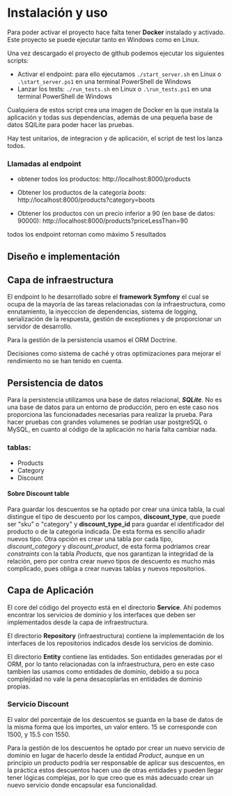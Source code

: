 # Instalación y uso
Para poder activar el proyecto hace falta tener __Docker__ instalado y activado. Este proyecto se puede ejecutar tanto en Windows como en Linux.

Una vez descargado el proyecto de github podemos ejecutar los siguientes scripts:
* Activar el endpoint: para ello ejecutamos ```./start_server.sh``` en Linux o ```.\start_server.ps1``` en una terminal PowerShell de Windows
* Lanzar los tests:  ```./run_tests.sh``` en Linux o ```.\run_tests.ps1``` en una terminal PowerShell de Windows

Cualquiera de estos script crea una imagen de Docker en la que instala la aplicación y todas sus dependencias, además
de una pequeña base de datos SQlLite para poder hacer las pruebas.

Hay test unitarios, de integracion y de aplicación, el script de test los lanza todos.

### Llamadas al endpoint
* obtener todos los productos: http://localhost:8000/products

* Obtener los productos de la categoría _boots_: http://localhost:8000/products?category=boots

* Obtener los productos con un precio inferior a 90 (en base de datos: 90000): http://localhost:8000/products?priceLessThan=90

todos los endpoint retornan como máximo 5 resultados

## Diseño e implementación

## Capa de infraestructura
El endpoint lo he desarrollado sobre el **framework Symfony** el cual se ocupa de la mayoría de las tareas relacionadas con la infraestructura, como enrutamiento, la inyecccion de dependencias, sistema de logging, serialización de la respuesta, gestión de exceptiones y de proporcionar un servidor de desarrollo.

Para la gestión de la persistencia usamos el ORM Doctrine.

Decisiones como sistema de caché y otras optimizaciones para mejorar el rendimiento no se han tenido en cuenta.

## Persistencia de datos
Para la persistencia utilizamos una base de datos relacional, **_SQLite_**. No es una base de datos para un entorno de producción, pero en este caso nos proporciona las funcionadades necesarias para realizar la prueba.
Para hacer pruebas con grandes volumenes se podrían usar postgreSQL o MySQL, en cuanto al código de la aplicación no haría falta cambiar nada.
### tablas:
* Products
* Category
* Discount

#### Sobre Discount table
Para guardar los descuentos se ha optado por crear una única tabla, la cual distingue el tipo de descuento por los campos, __discount_type__, que puede ser "sku" o "category" y __discount_type_id__ para guardar el identificador del producto o de la categoria indicada. De esta forma es sencillo añadir nuevos tipo.
Otra opción es crear una tabla por cada tipo, _discount_category_ y _discount_product_, de esta forma podríamos crear
_constraints_ con la tabla _Products_, que nos garantizan la integridad de la relación, pero por contra crear nuevo tipos de descuento es mucho más complicado, pues obliga a crear nuevas tablas y nuevos repositorios.  

## Capa de Aplicación
El core del código del proyecto está en el directorio __Service__. Ahí podemos encontrar los servicios de dominio y los interfaces que deben ser implementados desde la capa de infraestructura.

El directorio __Repository__ (infraestructura) contiene la implementación de los interfaces de los repositorios indicados desde los servicios de dominio.

El directorio __Entity__ contiene las entidades. Son entidades generadas por el ORM, por lo tanto relacionadas con la infraestructura, pero en este caso tambien las usamos como entidades de dominio, debido a su poca complejidad no vale la pena desacoplarlas en entidades de dominio propias. 

### Servicio Discount
El valor del porcentaje de los descuentos se guarda en la base de datos de la misma forma que los importes, un valor entero. 15 se corresponde con 1500, y 15.5 con 1550.

Para la gestión de los descuentos he optado por crear un nuevo servicio de dominio en lugar de hacerlo desde la entidad _Product_, aunque en un principio un producto podría ser responsable de aplicar sus descuentos, en la práctica estos descuentos hacen uso de otras entidades y pueden llegar tener lógicas complejas, por lo que creo que es más adecuado crear un nuevo servicio donde encapsular esa funcionalidad.



